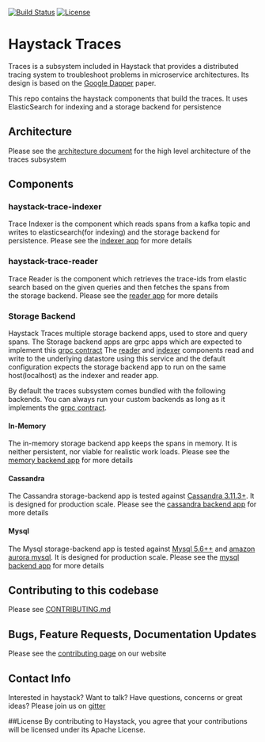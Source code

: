 [![Build Status](https://travis-ci.org/ExpediaDotCom/haystack-traces.svg?branch=master)](https://travis-ci.org/ExpediaDotCom/haystack-traces)
[![License](https://img.shields.io/badge/license-Apache%20License%202.0-blue.svg)](https://github.com/ExpediaDotCom/haystack/blob/master/LICENSE)

# Haystack Traces

Traces is a subsystem included in Haystack that provides a distributed tracing system to troubleshoot problems in microservice architectures. Its design is based on the [Google Dapper](http://research.google.com/pubs/pub36356.html) paper.


This repo contains the haystack components that build the traces. It uses ElasticSearch for indexing and a storage backend for persistence

## Architecture
Please see the [architecture document](https://expediadotcom.github.io/haystack/docs/subsystems/subsystems_traces.html) for the high level architecture of the traces subsystem


## Components

### haystack-trace-indexer

Trace Indexer is the component which reads spans from a kafka topic and writes to elasticsearch(for indexing) 
and the storage backend for persistence. Please see the [indexer app](indexer/) for more details

### haystack-trace-reader

Trace Reader is the component which retrieves the trace-ids from elastic search based on the given queries and then fetches the spans from  
the storage backend. Please see the [reader app](reader/) for more details

### Storage Backend

Haystack Traces multiple storage backend apps, used to store and query spans. The Storage backend apps are 
grpc apps which are expected to implement this [grpc contract](https://github.com/ExpediaDotCom/haystack-idl/blob/master/proto/backend/storageBackend.proto)
The [reader](reader/src/main/scala/com/expedia/www/haystack/trace/reader/stores/readers/grpc/GrpcTraceReader.scala) and [indexer](indexer/src/main/scala/com/expedia/www/haystack/trace/indexer/writers/grpc/GrpcTraceWriter.scala) components read and write to the underlying datastore using this service and the default configuration expects the storage backend app to run on the same host(localhost) as the indexer and reader app.

By default the traces subsystem comes bundled with the following backends. You can always run your custom backends as long as it implements the [grpc contract](https://github.com/ExpediaDotCom/haystack-idl/blob/master/proto/backend/storageBackend.proto).

#### In-Memory
The in-memory storage backend app keeps the spans in memory. It
is neither persistent, nor viable for realistic work loads. Please see the [memory backend app](backends/memory) for more details


#### Cassandra
The Cassandra storage-backend app is tested against [Cassandra 3.11.3+](http://cassandra.apache.org/). It is designed for production scale. Please see the [cassandra backend app](backends/cassandra) for more details

#### Mysql
The Mysql storage-backend app is tested against [Mysql 5.6++](https://dev.mysql.com/doc/relnotes/mysql/8.0/en/news-8-0-13.html) and [amazon aurora mysql](https://docs.aws.amazon.com/AmazonRDS/latest/AuroraUserGuide/Aurora.AuroraMySQL.Overview.html).
It is designed for production scale. Please see the [mysql backend app](backends/mysql) for more details


## Contributing to this codebase
Please see [CONTRIBUTING.md](CONTRIBUTING.md)


## Bugs, Feature Requests, Documentation Updates
Please see the [contributing page](https://expediadotcom.github.io/haystack/docs/contributing.html) on our website

## Contact Info

Interested in haystack? Want to talk? Have questions, concerns or great ideas?
Please join us on [gitter](https://gitter.im/expedia-haystack/Lobby)

##License
By contributing to Haystack, you agree that your contributions will be licensed under its Apache License.